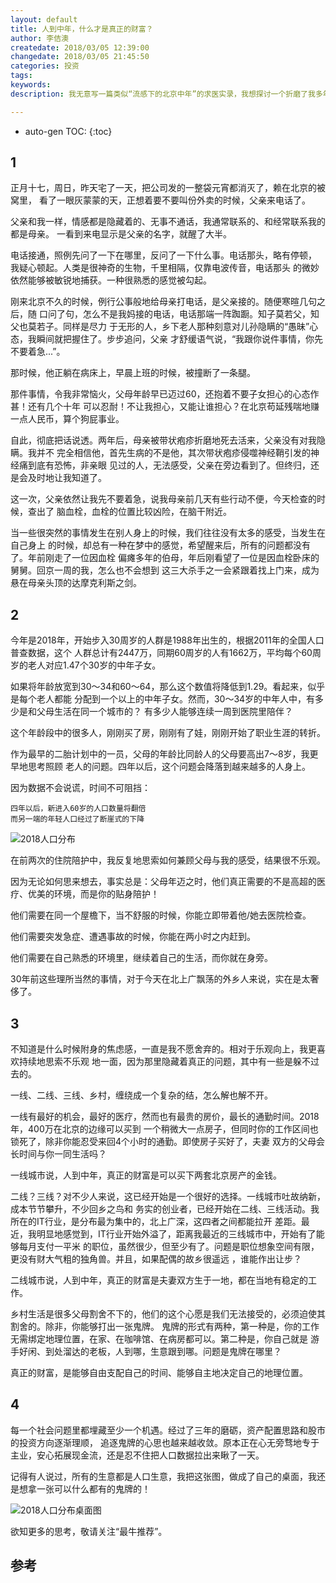 ```yaml
---
layout: default
title: 人到中年，什么才是真正的财富？ 
author: 李佶澳
createdate: 2018/03/05 12:39:00
changedate: 2018/03/05 21:45:50
categories: 投资
tags:
keywords:
description: 我无意写一篇类似“流感下的北京中年”的求医实录，我想探讨一个折磨了我多年的问题

---
```


* auto-gen TOC:
{:toc}

## 1

正月十七，周日，昨天宅了一天，把公司发的一整袋元宵都消灭了，赖在北京的被窝里，
看了一眼灰蒙蒙的天，正想着要不要叫份外卖的时候，父亲来电话了。

父亲和我一样，情感都是隐藏着的、无事不通话，我通常联系的、和经常联系我的都是母亲。
一看到来电显示是父亲的名字，就醒了大半。

电话接通，照例先问了一下在哪里，反问了一下什么事。电话那头，略有停顿，
我疑心顿起。人类是很神奇的生物，千里相隔，仅靠电波传音，电话那头
的微妙依然能够被敏锐地捕获。一种很熟悉的感觉被勾起。

刚来北京不久的时候，例行公事般地给母亲打电话，是父亲接的。随便寒暄几句之后，随
口问了句，怎么不是我妈接的电话，电话那端一阵踟蹰。知子莫若父，知父也莫若子。同样是尽力
于无形的人，乡下老人那种刻意对儿孙隐瞒的“愚昧”心态，我瞬间就把握住了。步步追问，父亲
才舒缓语气说，“我跟你说件事情，你先不要着急...”。

那时候，他正躺在病床上，早晨上班的时候，被撞断了一条腿。

那件事情，令我非常恼火，父母年龄早已迈过60，还抱着不要子女担心的心态作甚！还有几个十年
可以忍耐！不让我担心，又能让谁担心？在北京苟延残喘地赚一点人民币，算个狗屁事业。

自此，彻底把话说透。两年后，母亲被带状疱疹折磨地死去活来，父亲没有对我隐瞒。我并不
完全相信他，首先生病的不是他，其次带状疱疹侵噬神经鞘引发的神经痛到底有恐怖，非亲眼
见过的人，无法感受，父亲在旁边看到了。但终归，还是会及时地让我知道了。

这一次，父亲依然让我先不要着急，说我母亲前几天有些行动不便，今天检查的时候，查出了
脑血栓，血栓的位置比较凶险，在脑干附近。

当一些很突然的事情发生在别人身上的时候，我们往往没有太多的感受，当发生在自己身上
的时候，却总有一种在梦中的感觉，希望醒来后，所有的问题都没有了。年前刚走了一位因血栓
偏瘫多年的伯母，年后刚看望了一位是因血栓卧床的舅舅。回京一周的我，怎么也不会想到
这三大杀手之一会紧跟着找上门来，成为悬在母亲头顶的达摩克利斯之剑。

## 2

今年是2018年，开始步入30周岁的人群是1988年出生的，根据2011年的全国人口普查数据，这个
人群总计有2447万，同期60周岁的人有1662万，平均每个60周岁的老人对应1.47个30岁的中年子女。

如果将年龄放宽到30～34和60～64，那么这个数值将降低到1.29。看起来，似乎是每个老人都能
分配到一个以上的中年子女。然而，30～34岁的中年人中，有多少是和父母生活在同一个城市的？
有多少人能够连续一周到医院里陪伴？

这个年龄段中的很多人，刚刚买了房，刚刚有了娃，刚刚开始了职业生涯的转折。

作为最早的二胎计划中的一员，父母的年龄比同龄人的父母要高出7～8岁，我更早地思考照顾
老人的问题。四年以后，这个问题会降落到越来越多的人身上。

因为数据不会说谎，时间不可阻挡：

	四年以后，新进入60岁的人口数量将翻倍
	而另一端的年轻人口经过了断崖式的下降

![2018人口分布]({{site.imglocal}}/people/2018人口分布.png)

在前两次的住院陪护中，我反复地思索如何兼顾父母与我的感受，结果很不乐观。

因为无论如何思来想去，事实总是：父母年迈之时，他们真正需要的不是高超的医疗、优美的环境，而是你的贴身陪护！

他们需要在同一个屋檐下，当不舒服的时候，你能立即带着他/她去医院检查。

他们需要突发急症、遭遇事故的时候，你能在两小时之内赶到。

他们需要在自己熟悉的环境里，继续着自己的生活，而你就在身旁。

30年前这些理所当然的事情，对于今天在北上广飘荡的外乡人来说，实在是太奢侈了。

## 3

不知道是什么时候附身的焦虑感，一直是我不愿舍弃的。相对于乐观向上，我更喜欢持续地思索不乐观
地一面，因为那里隐藏着真正的问题，其中有一些是躲不过去的。

一线、二线、三线、乡村，缠绕成一个复杂的结，怎么解也解不开。

一线有最好的机会，最好的医疗，然而也有最贵的房价，最长的通勤时间。2018年，400万在北京的边缘可以买到
一个稍微大一点房子，但同时你的工作区间也锁死了，除非你能忍受来回4个小时的通勤。即使房子买好了，夫妻
双方的父母会长时间与你一同生活吗？

一线城市说，人到中年，真正的财富是可以买下两套北京房产的金钱。

二线？三线？对不少人来说，这已经开始是一个很好的选择。一线城市吐故纳新，成本节节攀升，不少回乡之鸟和
务实的创业者，已经开始在二线、三线活动。我所在的IT行业，是分布最为集中的，北上广深，这四者之间都能拉开
差距。最近，我明显地感觉到，IT行业开始外溢了，距离我最近的三线城市中，开始有了能够每月支付一平米
的职位，虽然很少，但至少有了。问题是职位想象空间有限，更没有财大气粗的独角兽。并且，如果配偶的故乡很遥远
，谁能作出让步？

二线城市说，人到中年，真正的财富是夫妻双方生于一地，都在当地有稳定的工作。

乡村生活是很多父母割舍不下的，他们的这个心愿是我们无法接受的，必须迫使其割舍的。除非，你能够打出一张鬼牌。
鬼牌的形式有两种，第一种是，你的工作无需绑定地理位置，在家、在咖啡馆、在病房都可以。第二种是，你自己就是
游手好闲、到处溜达的老板，人到哪，生意跟到哪。问题是鬼牌在哪里？

真正的财富，是能够自由支配自己的时间、能够自主地决定自己的地理位置。

## 4

每一个社会问题里都埋藏至少一个机遇。经过了三年的磨砺，资产配置思路和股市的投资方向逐渐理顺，
追逐鬼牌的心思也越来越收敛。原本正在心无旁骛地专于主业，安心拓展现金流，还是忍不住把人口数据拉出来瞅了一天。

记得有人说过，所有的生意都是人口生意，我把这张图，做成了自己的桌面，我还是想拿一张可以什么都有的鬼牌的！

![2018人口分布桌面图]({{site.imglocal}}/people/2018人口分布桌面图.png)

欲知更多的思考，敬请关注“最牛推荐”。

## 参考

